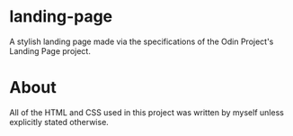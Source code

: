 # landing-page
A stylish landing page made via the specifications of the Odin Project's Landing Page project.

# About
All of the HTML and CSS used in this project was written by myself unless explicitly stated otherwise.
